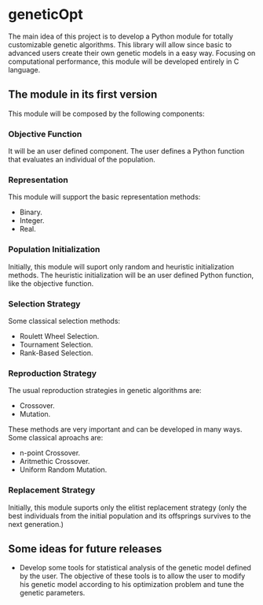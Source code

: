 # geneticOpt
The main idea of this project is to develop a Python module for totally customizable genetic algorithms. This library will allow since basic to advanced users create their own genetic models in a easy way. Focusing on computational performance, this module will be developed entirely in C language.

## The module in its first version
This module will be composed by the following components:

### Objective Function
It will be an user defined component. The user defines a Python function that evaluates an individual of the population.

### Representation
This module will support the basic representation methods:
- Binary.
- Integer.
- Real.

### Population Initialization
Initially, this module will suport only random and heuristic initialization methods. The heuristic initialization will be an user defined Python function, like the objective function.

### Selection Strategy
Some classical selection methods:
- Roulett Wheel Selection.
- Tournament Selection.
- Rank-Based Selection.

### Reproduction Strategy
The usual reproduction strategies in genetic algorithms are:
- Crossover.
- Mutation.

These methods are very important and can be developed in many ways. Some classical aproachs are:
- n-point Crossover.
- Aritmethic Crossover.
- Uniform Random Mutation.

### Replacement Strategy
Initially, this module suports only the elitist replacement strategy (only the best individuals from the initial population and its offsprings survives to the next generation.)

## Some ideas for future releases
- Develop some tools for statistical analysis of the genetic model defined by the user. The objective of these tools is to allow the user to modify his genetic model according to his optimization problem and tune the genetic parameters.
 
